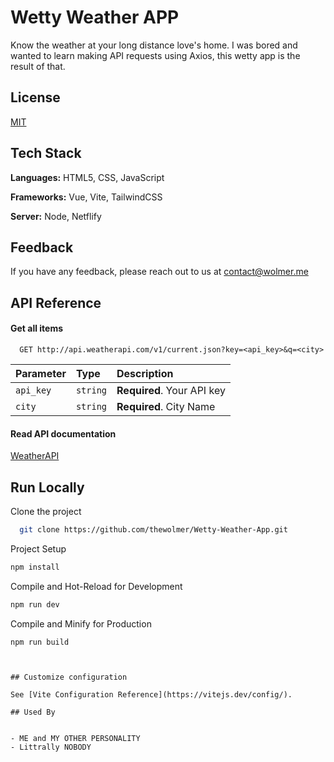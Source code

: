 
# Wetty Weather APP

Know the weather at your long distance love's home. I was bored and wanted to learn making API requests using Axios, this wetty app is the result of that.


## License

[MIT](https://choosealicense.com/licenses/mit/)




## Tech Stack
**Languages:** HTML5, CSS, JavaScript

**Frameworks:** Vue, Vite, TailwindCSS

**Server:** Node, Netflify




## Feedback

If you have any feedback, please reach out to us at contact@wolmer.me


## API Reference

#### Get all items

```http
  GET http://api.weatherapi.com/v1/current.json?key=<api_key>&q=<city>
```

| Parameter | Type     | Description                |
| :-------- | :------- | :------------------------- |
| `api_key` | `string` | **Required**. Your API key |
| `city`       | `string` | **Required**. City Name    |

#### Read API documentation 
[WeatherAPI](https://www.weatherapi.com/docs/)

## Run Locally

Clone the project

```bash
  git clone https://github.com/thewolmer/Wetty-Weather-App.git
```

 Project Setup

```bash
npm install
```

 Compile and Hot-Reload for Development

```bash
npm run dev
```

 Compile and Minify for Production

```bash
npm run build
```
```


## Customize configuration

See [Vite Configuration Reference](https://vitejs.dev/config/).

## Used By


- ME and MY OTHER PERSONALITY
- Littrally NOBODY






